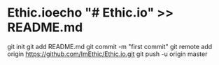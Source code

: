 # Ethic.ioecho "# Ethic.io" >> README.md
git init
git add README.md
git commit -m "first commit"
git remote add origin https://github.com/ImEthic/Ethic.io.git
git push -u origin master
